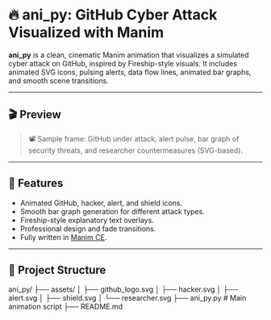 # 🔥 ani_py: GitHub Cyber Attack Visualized with Manim

**ani_py** is a clean, cinematic Manim animation that visualizes a simulated cyber attack on GitHub, inspired by Fireship-style visuals. It includes animated SVG icons, pulsing alerts, data flow lines, animated bar graphs, and smooth scene transitions.

---

## 🎬 Preview

> 📽️ Sample frame: GitHub under attack, alert pulse, bar graph of security threats, and researcher countermeasures (SVG-based).

---

## 🚀 Features

- Animated GitHub, hacker, alert, and shield icons.
- Smooth bar graph generation for different attack types.
- Fireship-style explanatory text overlays.
- Professional design and fade transitions.
- Fully written in [Manim CE](https://docs.manim.community/).

---

## 📁 Project Structure
ani_py/
├── assets/
│ ├── github_logo.svg
│ ├── hacker.svg
│ ├── alert.svg
│ ├── shield.svg
│ └── researcher.svg
├── ani_py.py # Main animation script
├── README.md

